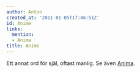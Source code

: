 ```yaml
---
author: Anton
created_at: '2011-01-05T17:46:51Z'
id: Anime
links:
  mention:
  - Anima
title: Anime
---
```


Ett annat ord för själ, oftast manlig. Se även [Anima].

  [Anima]: Anima
